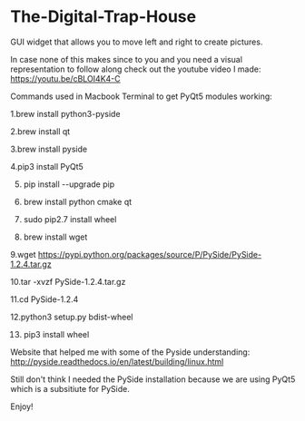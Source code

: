 # The-Digital-Trap-House
GUI widget that allows you to move left and right to create pictures.

In case none of this makes since to you and you need a visual representation to follow along check out the youtube video I made:
https://youtu.be/cBLOI4K4-C

Commands used in Macbook Terminal to get PyQt5 modules working:

1.brew install python3-pyside

2.brew install qt

3.brew install pyside

4.pip3 install PyQt5

5. pip install --upgrade pip

6. brew install python cmake qt

7. sudo pip2.7 install wheel

8. brew install wget

9.wget https://pypi.python.org/packages/source/P/PySide/PySide-1.2.4.tar.gz

10.tar -xvzf PySide-1.2.4.tar.gz

11.cd PySide-1.2.4

12.python3 setup.py bdist-wheel

13. pip3 install wheel

Website that helped me with some of the Pyside understanding: 
http://pyside.readthedocs.io/en/latest/building/linux.html

Still don't think I needed the PySide installation because we are using PyQt5 which is a subsitiute for PySide.

Enjoy!
